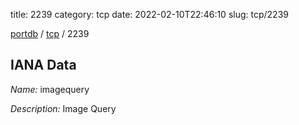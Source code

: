 title: 2239
category: tcp
date: 2022-02-10T22:46:10
slug: tcp/2239

[portdb](/) / [tcp](/category/tcp.html) / 2239


## IANA Data

_Name:_ imagequery

_Description:_ Image Query


